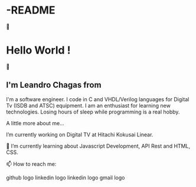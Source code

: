 # -README
👋 <h1>Hello World !</h1> 
👨 <h2>I'm Leandro Chagas from</h2> 
<p>I'm a software engineer. I code in C and VHDL/Verilog languages for Digital Tv (ISDB and ATSC) equipment. I am an enthusiast for learning new technologies. Losing hours of sleep while programming is a real hobby.</p>

<p>A little more about me...</p>
<p>I’m currently working on Digital TV at Hitachi Kokusai Linear.</p>
<p>🌱 I’m currently learning about Javascript Development, API Rest and HTML, CSS.</p>
<p>📫 How to reach me:</p>
<p>github logo	linkedin logo	linkedin logo	gmail logo</p>
